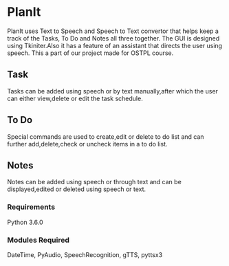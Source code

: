 # PlanIt 
PlanIt uses Text to Speech and Speech to Text convertor that helps keep a track of the Tasks, To Do and Notes all three together. The GUI is designed using Tkiniter.Also it has a feature of an assistant that directs the user using speech.
This a part of our project made for OSTPL course.
## Task
Tasks can be added using speech or by text manually,after which the user can either view,delete or edit the task schedule.
## To Do
Special commands are used to create,edit or delete to do list and can further add,delete,check or uncheck items in a to do list.
## Notes
Notes can be added using speech or through text and can be displayed,edited or deleted using speech or text.
### Requirements
Python 3.6.0
### Modules Required
DateTime,
PyAudio,
SpeechRecognition,
gTTS,
pyttsx3
